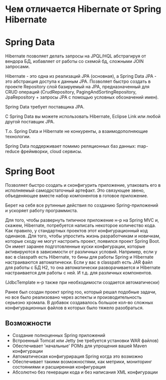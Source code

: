# Чем отличается Hibernate от Spring Hibernate

# Spring Data

Hibernate позволяет делать запросы на JPQL/HQL абстрагируя от вендора БД, избавляет от работы со схемой бд, сложными JOIN запросами.

Hibernate - это одна из реализаций JPA (основная), а Spring Data JPA - это абстракция доступа к данным JPA. Позволяет быстро создать в проекте Repository слой базируемый на JPA, предназначенный для CRUD операций (CrudRepository, PagingAndSortingRepository, JpaRepository + запросы JPA c помощью условных обозначений имен).

Spring Data требует поставщика JPA.

С Spring Data вы можете использовать Hibernate, Eclipse Link или любой другой поставщик JPA.

Т.о. Spring Data и Hibernate не конкуренты, а взаимодополняющие технологии. 

Spring Data поддерживает помимо реляционных баз данных: map-reduce фреймворки, cloud сервисы.



# Spring Boot

Позволяет быстро создать и сконфигурить приложение, упаковать его в исполняемый самодрстаточный артефакт. Это связующее звено, объеденяющее вместе набор компонентов в готовое приложение.

Берет на себя все рутинные действия по созданию Spring-приложений и ускоряет работу программиста.

Для того, чтобы развернуть типичное приложение н-р на Spring MVC и, скажем, Hibernate, потребуется написать некоторое количество кода. Как правило, у стандартных проектов этот конфигурационный код одинаков. Для того, чтобы упростить жизнь разработчикам и новичкам, которые сходу не могут настроить проект, появился проект Spring Boot. Он имеет заранее подготовленные куски конфигурации, которые активируются в зависимости от различных условий. Например, если у вас в classpath есть Hibernate, то бины для работы Spring и Hibernate настраиваются автоматически. Если у вас в classpath есть JAR файл для работы с БД H2, то она автоматически разворачивается и Hibernate настраивается для работы c ней. И т.д. для различных компонентов.

(JdbcTemplate н-р также при необходимости создается автоматически)

Ранее был создан проект spring roo, который решал подобные задачи, но все было реализовано через аспекты и производительность серьезно хромала.
В добавок создавалось большое кол-во сложных конфигурационных файлов в которых было тяжело разобраться.

## Возможности

* Создание полноценных Spring приложений
* Встроенный Tomcat или Jetty (не требуется установки WAR файлов)
* Обеспечивает 'начальные' POMs для упрощения вашей Maven конфигурации
* Автоматическая конфигурирация Spring когда это возможно
* Обеспечивает такими возможностями, как метрики, мониторинг состояниями и расширенная конфигурация
* Абсолютно без генерации кода и без написания XML конфигурации